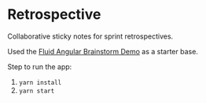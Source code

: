 # Retrospective

Collaborative sticky notes for sprint retrospectives. 

Used the [Fluid Angular Brainstorm Demo](https://fluidframework.com/playground/?path=/story/welcome--page) as a starter base.

Step to run the app:

1. `yarn install`
2. `yarn start`
